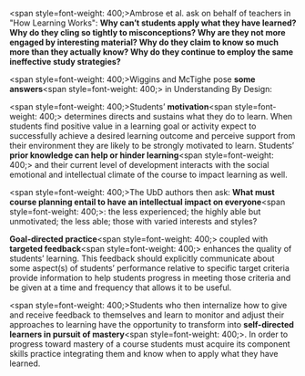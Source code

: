 <span style=font-weight: 400;>Ambrose et al. ask on behalf of teachers in "How Learning Works": </span>**Why can’t students apply what they have learned? Why do they cling so tightly to misconceptions? Why are they not more engaged by interesting material? Why do they claim to know so much more than they actually know? Why do they continue to employ the same ineffective study strategies?**

<span style=font-weight: 400;>Wiggins and McTighe pose </span>**some answers**<span style=font-weight: 400;> in Understanding By Design: </span></p>  <p><span style=font-weight: 400;>Students’ </span>**motivation**<span style=font-weight: 400;> determines directs and sustains what they do to learn. When students find positive value in a learning goal or activity expect to successfully achieve a desired learning outcome and perceive support from their environment they are likely to be strongly motivated to learn. Students’ </span>**prior knowledge can help or hinder learning**<span style=font-weight: 400;> and their current level of development interacts with the social emotional and intellectual climate of the course to impact learning as well.</span>

<span style=font-weight: 400;>The UbD authors then ask: </span>**What must course planning entail to have an intellectual impact on everyone**<span style=font-weight: 400;>: the less experienced; the highly able but unmotivated; the less able; those with varied interests and styles?</span>

**Goal-directed practice**<span style=font-weight: 400;> coupled with </span>**targeted feedback**<span style=font-weight: 400;> enhances the quality of students’ learning. This feedback should explicitly communicate about some aspect(s) of students’ performance relative to specific target criteria provide information to help students progress in meeting those criteria and be given at a time and frequency that allows it to be useful.</span>

<span style=font-weight: 400;>Students who then internalize how to give and receive feedback to themselves and learn to monitor and adjust their approaches to learning have the opportunity to transform into </span>**self-directed learners in pursuit of mastery**<span style=font-weight: 400;>. In order to progress toward mastery of a course students must acquire its component skills practice integrating them and know when to apply what they have learned.</span>
